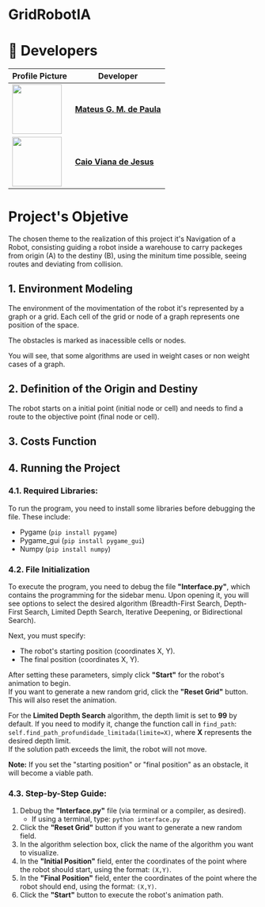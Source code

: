 # GridRobotIA
 
# 👥 Developers  

| Profile Picture | Developer |
|---------------|------------|
| <img src="https://github.com/wavering-ruby.png" width="100"> | **[Mateus G. M. de Paula](https://github.com/wavering-ruby)** |
| <img src="https://github.com/caiovj18.png" width="100"> | **[Caio Viana de Jesus](https://github.com/caiovj18)** |

# Project's Objetive

The chosen theme to the realization of this project it's Navigation of a Robot, consisting guiding a robot inside a warehouse to carry packeges from origin (A) to the destiny (B), using the minitum time possible, seeing routes and deviating from collision.

## 1. Environment Modeling

The environment of the movimentation of the robot it's represented by a graph or a grid. Each cell of the grid or node of a graph represents one position of the space.

The obstacles is marked as inacessible cells or nodes.

You will see, that some algorithms are used in weight cases or non weight cases of a graph.

## 2. Definition of the Origin and Destiny

The robot starts on a initial point (initial node or cell) and needs to find a route to the objective point (final node or cell).

## 3. Costs Function

<More Soon...>

## 4. Running the Project

### 4.1. Required Libraries:
To run the program, you need to install some libraries before debugging the file. These include:
- Pygame (`pip install pygame`)
- Pygame_gui (`pip install pygame_gui`)
- Numpy (`pip install numpy`)

### 4.2. File Initialization
To execute the program, you need to debug the file **"Interface.py"**, which contains the programming for the sidebar menu. Upon opening it, you will see options to select the desired algorithm (Breadth-First Search, Depth-First Search, Limited Depth Search, Iterative Deepening, or Bidirectional Search).

Next, you must specify:
- The robot's starting position (coordinates X, Y).
- The final position (coordinates X, Y).

After setting these parameters, simply click **"Start"** for the robot's animation to begin.  
If you want to generate a new random grid, click the **"Reset Grid"** button. This will also reset the animation.

For the **Limited Depth Search** algorithm, the depth limit is set to **99** by default. If you need to modify it, change the function call in `find_path`:  
`self.find_path_profundidade_limitada(limite=X)`, where **X** represents the desired depth limit.  
If the solution path exceeds the limit, the robot will not move.

**Note:** If you set the "starting position" or "final position" as an obstacle, it will become a viable path.

### 4.3. Step-by-Step Guide:
1. Debug the **"Interface.py"** file (via terminal or a compiler, as desired).
   - If using a terminal, type: `python interface.py`
2. Click the **"Reset Grid"** button if you want to generate a new random field.
3. In the algorithm selection box, click the name of the algorithm you want to visualize.
4. In the **"Initial Position"** field, enter the coordinates of the point where the robot should start, using the format: `(X,Y)`.
5. In the **"Final Position"** field, enter the coordinates of the point where the robot should end, using the format: `(X,Y)`.
6. Click the **"Start"** button to execute the robot's animation path.